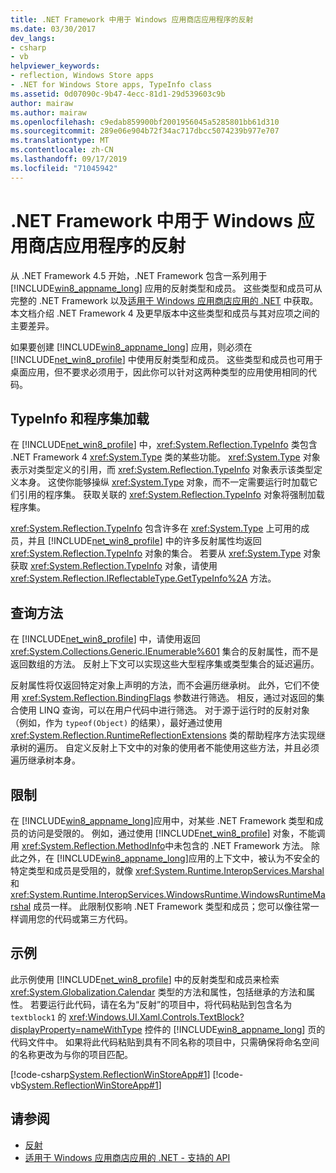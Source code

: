 ```yaml
---
title: .NET Framework 中用于 Windows 应用商店应用程序的反射
ms.date: 03/30/2017
dev_langs:
- csharp
- vb
helpviewer_keywords:
- reflection, Windows Store apps
- .NET for Windows Store apps, TypeInfo class
ms.assetid: 0d07090c-9b47-4ecc-81d1-29d539603c9b
author: mairaw
ms.author: mairaw
ms.openlocfilehash: c9edab859900bf2001956045a5285801bb61d310
ms.sourcegitcommit: 289e06e904b72f34ac717dbcc5074239b977e707
ms.translationtype: MT
ms.contentlocale: zh-CN
ms.lasthandoff: 09/17/2019
ms.locfileid: "71045942"
---
```

# <a name="reflection-in-the-net-framework-for-windows-store-apps"></a>.NET Framework 中用于 Windows 应用商店应用程序的反射
从 .NET Framework 4.5 开始，.NET Framework 包含一系列用于 [!INCLUDE[win8_appname_long](../../../includes/win8-appname-long-md.md)] 应用的反射类型和成员。 这些类型和成员可从完整的 .NET Framework 以及[适用于 Windows 应用商店应用的 .NET](https://go.microsoft.com/fwlink/?LinkID=225700) 中获取。 本文档介绍 .NET Framework 4 及更早版本中这些类型和成员与其对应项之间的主要差异。  
  
 如果要创建 [!INCLUDE[win8_appname_long](../../../includes/win8-appname-long-md.md)] 应用，则必须在 [!INCLUDE[net_win8_profile](../../../includes/net-win8-profile-md.md)] 中使用反射类型和成员。 这些类型和成员也可用于桌面应用，但不要求必须用于，因此你可以针对这两种类型的应用使用相同的代码。  
  
## <a name="typeinfo-and-assembly-loading"></a>TypeInfo 和程序集加载  
 在 [!INCLUDE[net_win8_profile](../../../includes/net-win8-profile-md.md)] 中，<xref:System.Reflection.TypeInfo> 类包含 .NET Framework 4 <xref:System.Type> 类的某些功能。 <xref:System.Type> 对象表示对类型定义的引用，而 <xref:System.Reflection.TypeInfo> 对象表示该类型定义本身。 这使你能够操纵 <xref:System.Type> 对象，而不一定需要运行时加载它们引用的程序集。 获取关联的 <xref:System.Reflection.TypeInfo> 对象将强制加载程序集。  
  
 <xref:System.Reflection.TypeInfo> 包含许多在 <xref:System.Type> 上可用的成员，并且 [!INCLUDE[net_win8_profile](../../../includes/net-win8-profile-md.md)] 中的许多反射属性均返回 <xref:System.Reflection.TypeInfo> 对象的集合。 若要从 <xref:System.Type> 对象获取 <xref:System.Reflection.TypeInfo> 对象，请使用 <xref:System.Reflection.IReflectableType.GetTypeInfo%2A> 方法。  
  
## <a name="query-methods"></a>查询方法  
 在 [!INCLUDE[net_win8_profile](../../../includes/net-win8-profile-md.md)] 中，请使用返回 <xref:System.Collections.Generic.IEnumerable%601> 集合的反射属性，而不是返回数组的方法。 反射上下文可以实现这些大型程序集或类型集合的延迟遍历。  
  
 反射属性将仅返回特定对象上声明的方法，而不会遍历继承树。 此外，它们不使用 <xref:System.Reflection.BindingFlags> 参数进行筛选。 相反，通过对返回的集合使用 LINQ 查询，可以在用户代码中进行筛选。 对于源于运行时的反射对象（例如，作为 `typeof(Object)` 的结果），最好通过使用 <xref:System.Reflection.RuntimeReflectionExtensions> 类的帮助程序方法实现继承树的遍历。 自定义反射上下文中的对象的使用者不能使用这些方法，并且必须遍历继承树本身。  
  
## <a name="restrictions"></a>限制  
 在 [!INCLUDE[win8_appname_long](../../../includes/win8-appname-long-md.md)]应用中，对某些 .NET Framework 类型和成员的访问是受限的。 例如，通过使用 [!INCLUDE[net_win8_profile](../../../includes/net-win8-profile-md.md)] 对象，不能调用 <xref:System.Reflection.MethodInfo>中未包含的 .NET Framework 方法。 除此之外，在 [!INCLUDE[win8_appname_long](../../../includes/win8-appname-long-md.md)]应用的上下文中，被认为不安全的特定类型和成员是受阻的，就像  <xref:System.Runtime.InteropServices.Marshal> 和 <xref:System.Runtime.InteropServices.WindowsRuntime.WindowsRuntimeMarshal> 成员一样。 此限制仅影响 .NET Framework 类型和成员；您可以像往常一样调用您的代码或第三方代码。  
  
## <a name="example"></a>示例  
 此示例使用 [!INCLUDE[net_win8_profile](../../../includes/net-win8-profile-md.md)] 中的反射类型和成员来检索 <xref:System.Globalization.Calendar> 类型的方法和属性，包括继承的方法和属性。 若要运行此代码，请在名为“反射”的项目中，将代码粘贴到包含名为 `textblock1` 的 <xref:Windows.UI.Xaml.Controls.TextBlock?displayProperty=nameWithType> 控件的 [!INCLUDE[win8_appname_long](../../../includes/win8-appname-long-md.md)] 页的代码文件中。 如果将此代码粘贴到具有不同名称的项目中，只需确保将命名空间的名称更改为与你的项目匹配。  
  
 [!code-csharp[System.ReflectionWinStoreApp#1](../../../samples/snippets/csharp/VS_Snippets_CLR_System/system.reflectionwinstoreapp/cs/mainpage.xaml.cs#1)]
 [!code-vb[System.ReflectionWinStoreApp#1](../../../samples/snippets/visualbasic/VS_Snippets_CLR_System/system.reflectionwinstoreapp/vb/mainpage.xaml.vb#1)]  
  
## <a name="see-also"></a>请参阅

- [反射](reflection.md)
- [适用于 Windows 应用商店应用的 .NET - 支持的 API](https://go.microsoft.com/fwlink/?LinkID=225700)
